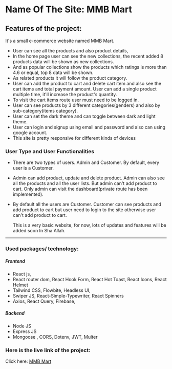 # Name Of The Site: MMB Mart

## Features of the project:
It's a small e-commerce website named MMB Mart.
* User can see all the products and also product details,
* In the home page user can see the new collections, the recent added 8 products data will be shown as new collections.
* And as popular collections show the products which ratings is more than 4.6 or equal, top 8 data will be shown.
* As related products it will follow the product category.
* User can add the product to cart and delete cart item and also see the cart items and total payment amount. User can add a single product multiple time, it'll increase the product's quantity.
* To visit the cart items route user must need to be logged in.
* User can see products by 3 different categories(genders) and also by sub-category(items category).
* User can set the dark theme and can toggle between dark and light theme.
* User can login and signup using email and password and also can using google account.
* This site is pretty responsive for different kinds of devices
### User Type and User Functionalities
* There are two types of users. Admin and Customer. By default, every user is a Customer.
* Admin can add product, update and delete product. Admin can also see all the products and all the user lists. But admin can't add product to cart. Only admin can visit the dashboard(private route has been implemented).
* By default all the users are Customer. Customer can see products and add product to cart but user need to login to the site otherwise user can't add product to cart.

  This is a very basic website, for now, lots of updates and features will be added soon In Sha Allah.

***
### Used packages/ technology:
##### Frontend
* React js, 
* React router dom, React Hook Form, React Hot Toast, React Icons, React Helmet
* Tailwind CSS, Flowbite, Headless UI, 
* Swiper JS, React-Simple-Typewriter, React Spinners
* Axios, React Query, Firebase,
##### Backend
* Node JS
* Express JS
* Mongoose , CORS, Dotenv, JWT, Multer 
### Here is the live link of the project:
Click here: [MMB Mart](https://mmb-mart.web.app/)

